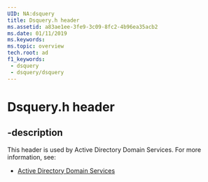 ```yaml
---
UID: NA:dsquery
title: Dsquery.h header
ms.assetid: a83ae1ee-3fe9-3c09-8fc2-4b96ea35acb2
ms.date: 01/11/2019
ms.keywords: 
ms.topic: overview
tech.root: ad
f1_keywords:
 - dsquery
 - dsquery/dsquery
---
```


# Dsquery.h header


## -description

This header is used by Active Directory Domain Services. For more information, see:

- [Active Directory Domain Services](../_ad/index.md)

